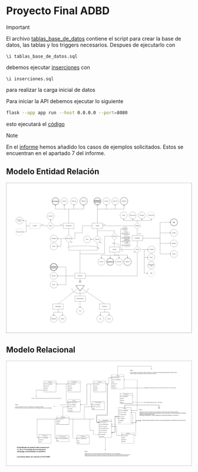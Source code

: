 # Proyecto Final ADBD

> [!IMPORTANT]
> El archivo [tablas_base_de_datos](tablas_base_de_datos.sql) contiene el script para crear la base de datos, las tablas y los triggers necesarios.
> Despues de ejecutarlo con
> ```psql
> \i tablas_base_de_datos.sql
> ```
> debemos ejecutar [inserciones](inserciones.sql) con
>  ```psql
> \i inserciones.sql
>  ```
>  para realizar la carga inicial de datos
>
> Para iniciar la API debemos ejecutar lo siguiente
> ```bash
> flask --app app run --host 0.0.0.0 --port=8080
> ```
> esto ejecutará el [código](app.py)

> [!NOTE]
> En el [informe](ADDBD_Tiendas_Videojuegos_GameLand.pdf) hemos añadido los casos de ejemplos solicitados.
> Estos se encuentran en el apartado 7 del informe.

## Modelo Entidad Relación

![Modelo Entidad Relación](entidad-relacion.png)

## Modelo Relacional

![Modelo Relacional](relacional-proyecto.png)
